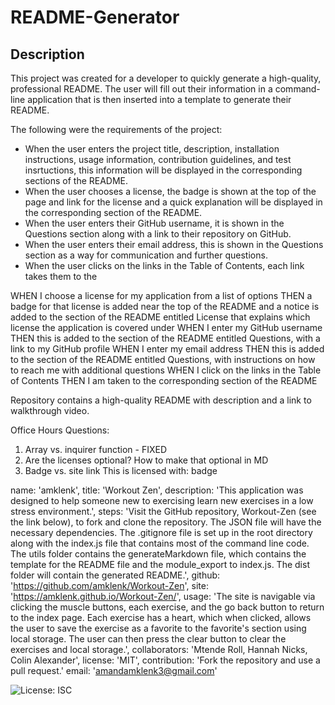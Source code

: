 # README-Generator

## Description

This project was created for a developer to quickly generate a high-quality, professional README. The user will fill out their information in a command-line application that is then inserted into a template to generate their README.

The following were the requirements of the project:
* When the user enters the project title, description, installation instructions, usage information, contribution guidelines, and test insrtuctions, this information will be displayed in the corresponding sections of the README.
* When the user chooses a license, the badge is shown at the top of the page and link for the license and a quick explanation will be displayed in the corresponding section of the README.
* When the user enters their GitHub username, it is shown in the Questions section along with a link to their repository on GitHub.
* When the user enters their email address, this is shown in the Questions section as a way for communication and further questions. 
* When the user clicks on the links in the Table of Contents, each link takes them to the 


WHEN I choose a license for my application from a list of options
THEN a badge for that license is added near the top of the README and a notice is added to the section of the README entitled License that explains which license the application is covered under
WHEN I enter my GitHub username
THEN this is added to the section of the README entitled Questions, with a link to my GitHub profile
WHEN I enter my email address
THEN this is added to the section of the README entitled Questions, with instructions on how to reach me with additional questions
WHEN I click on the links in the Table of Contents
THEN I am taken to the corresponding section of the README

Repository contains a high-quality README with description and a link to walkthrough video.

Office Hours Questions: 
1. Array vs. inquirer function - FIXED
2. Are the licenses optional? How to make that optional in MD
3. Badge vs. site link
This is licensed with: 
badge

name: 'amklenk',
title: 'Workout Zen',
  description: 'This application was designed to help someone new to exercising learn new exercises in a low stress environment.',
  steps: 'Visit the GitHub repository, Workout-Zen (see the link below), to fork and clone the repository. The JSON file will have the necessary dependencies. The .gitignore file is set up in the root directory along with the index.js file that contains most of the command line code. The utils folder contains the generateMarkdown file, which contains the template for the README file and the module_export to index.js. The dist folder will contain the generated README.',
  github: 'https://github.com/amklenk/Workout-Zen',
  site: 'https://amklenk.github.io/Workout-Zen/',
  usage: 'The site is navigable via clicking the muscle buttons, each exercise, and the go back button to return to the index page. Each exercise has a heart, which when clicked, allows the user to save the exercise as a favorite to the favorite's section using local storage. The user can then press the clear button to clear the exercises and local storage.',
  collaborators: 'Mtende Roll, Hannah Nicks, Colin Alexander',
  license: 'MIT',
  contribution: 'Fork the repository and use a pull request.'
  email: 'amandamklenk3@gmail.com'

![License: ISC](https://img.shields.io/badge/License-ISC-blue.svg)
